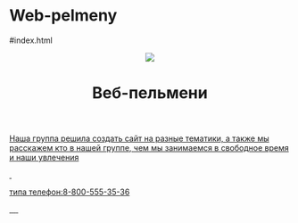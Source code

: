 # Web-pelmeny
#index.html
<html> 
  <head>
    <title>Web-pelmeni---главная</title>
    <link rel="stylesheet"href="style.css"/>
  </head>
  <body>
    <header>
      <img src="https://cdn.pixabay.com/photo/2018/01/20/11/08/pelmeni-3094297_960_720.jpg"/>
      <h1>Веб-пельмени</h1>
      <nav>
        <a href=""/>
        <a href=""/>
      </nav>
    </header>
    <main>
      <p>Наша группа решила создать сайт на разные тематики, а также мы расскажем кто в нашей группе, чем мы занимаемся в свободное время 
      и наши увлечения</p>
      <img src=""/> <img src=""/>
    </main>
    <footer>
      <p>типа телефон:8-800-555-35-36</p> <p> </p>
      <img src=""/> <img src=""/> <img src=""/> <img src=""/> <img src=""/>
    </footer>
  </body>
</html>
